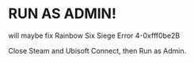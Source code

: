 # RUN AS ADMIN!
will maybe fix Rainbow Six Siege Error 4-0xfff0be2B

Close Steam and Ubisoft Connect, then Run as Admin.
